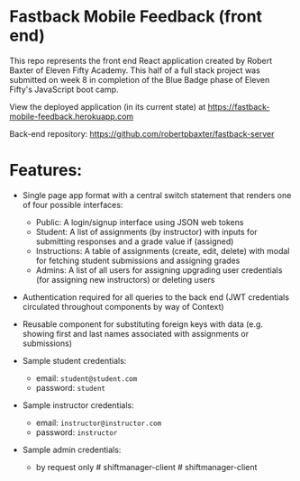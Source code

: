 # Fastback Mobile Feedback (front end)

This repo represents the front end React application created by Robert Baxter of Eleven Fifty Academy. This half of a full stack project was submitted on week 8 in completion of the Blue Badge phase of Eleven Fifty's JavaScript boot camp.

View the deployed application (in its current state) at https://fastback-mobile-feedback.herokuapp.com

Back-end repository: https://github.com/robertpbaxter/fastback-server

# Features:

- Single page app format with a central switch statement that renders one of four possible interfaces:

  - Public: A login/signup interface using JSON web tokens
  - Student: A list of assignments (by instructor) with inputs for submitting responses and a grade value if (assigned)
  - Instructions: A table of assignments (create, edit, delete) with modal for fetching student submissions and assigning grades
  - Admins: A list of all users for assigning upgrading user credentials (for assigning new instructors) or deleting users

- Authentication required for all queries to the back end (JWT credentials circulated throughout components by way of Context)

- Reusable component for substituting foreign keys with data (e.g. showing first and last names associated with assignments or submissions)

* Sample student credentials:

  - email: `student@student.com`
  - password: `student`

* Sample instructor credentials:

  - email: `instructor@instructor.com`
  - password: `instructor`

* Sample admin credentials:

  - by request only
#   s h i f t m a n a g e r - c l i e n t  
 #   s h i f t m a n a g e r - c l i e n t  
 